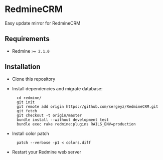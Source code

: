 RedmineCRM
==========

Easy update mirror for RedmineCRM

Requirements
------------

- Redmine `>= 2.1.0`


Installation
------------

- Clone this repository
- Install dependencies and migrate database:

        cd redmine/
        git init
        git remote add origin https://github.com/sergeyz/RedmineCRM.git
        git fetch
        git checkout -t origin/master
        bundle install --without development test
        bundle exec rake redmine:plugins RAILS_ENV=production

- Install color patch

        patch --verbose -p1 < colors.diff

- Restart your Redmine web server


